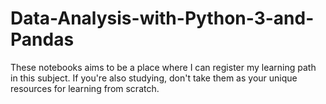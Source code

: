 # Data-Analysis-with-Python-3-and-Pandas

These notebooks aims to be a place where I can register my learning path in this subject. If you're also studying, don't take them as your unique resources for learning from scratch. 

<img width='200' href='https://user-images.githubusercontent.com/55967510/121965454-6d964680-cd43-11eb-888c-8a81b47b9b30.png'></img>
